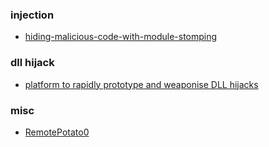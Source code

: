 ### injection
* [hiding-malicious-code-with-module-stomping](https://blog.f-secure.com/hiding-malicious-code-with-module-stomping/)

### dll hijack
* [platform to rapidly prototype and weaponise DLL hijacks](https://github.com/slaeryan/AQUARMOURY/tree/master/Brownie)

### misc
* [RemotePotato0](https://github.com/antonioCoco/RemotePotato0)
